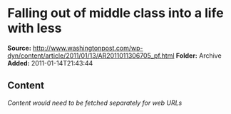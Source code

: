 # Falling out of middle class into a life with less

**Source:** http://www.washingtonpost.com/wp-dyn/content/article/2011/01/13/AR2011011306705_pf.html
**Folder:** Archive
**Added:** 2011-01-14T21:43:44




## Content
*Content would need to be fetched separately for web URLs*

